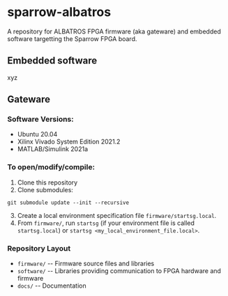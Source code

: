# sparrow-albatros
A repository for ALBATROS FPGA firmware (aka gateware) and embedded software targetting the Sparrow FPGA board.

## Embedded software
xyz

## Gateware
### Software Versions:
- Ubuntu 20.04
- Xilinx Vivado System Edition 2021.2
- MATLAB/Simulink 2021a

### To open/modify/compile:

1. Clone this repository
2. Clone submodules:
```
git submodule update --init --recursive
```
3. Create a local environment specification file `firmware/startsg.local`.
4. From `firmware/`, run `startsg` (if your environment file is called `startsg.local`) or `startsg <my_local_environment_file.local>`.

### Repository Layout

 - `firmware/` -- Firmware source files and libraries
 - `software/` -- Libraries providing communication to FPGA hardware and firmware
 - `docs/` -- Documentation

